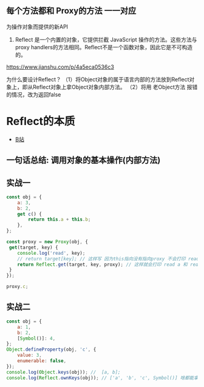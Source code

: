 ## 每个方法都和 Proxy的方法 一一对应
为操作对象而提供的新API

1. Reflect 是一个内置的对象，它提供拦截 JavaScript 操作的方法。这些方法与proxy handlers的方法相同。Reflect不是一个函数对象，因此它是不可构造的。

https://www.jianshu.com/p/4a5eca0536c3

为什么要设计Reflect？
（1）将Object对象的属于语言内部的方法放到Reflect对象上，即从Reflect对象上拿Object对象内部方法。
（2）将用 老Object方法 报错的情况，改为返回false

# Reflect的本质
- [B站](https://www.bilibili.com/video/BV13p42197sv)
## 一句话总结: 调用对象的基本操作(内部方法)
## 实战一
```javascript
const obj = {
	a: 3,
	b: 2,
	get c() {
		return this.a + this.b;
	},
};

const proxy = new Proxy(obj, {
 get(target, key) {
 	console.log('read', key);
 	// return target[key]; // 这样写 因为this指向没有指向proxy 不会打印 read a 和 read b;
 	return Reflect.get(target, key, proxy); // 这样就会打印 read a 和 read b; 了
 }
});

proxy.c;
```
## 实战二
```javascript
const obj = {
	a: 1,
	b: 2,
	[Symbol()]: 4,
};
Object.defineProperty(obj, 'c', {
	value: 3,
	enumerable: false,
});
console.log(Object.keys(obj)); //  [a, b];
console.log(Reflect.ownKeys(obj)); // ['a', 'b', 'c', Symbol()] 啥都能拿到
```
